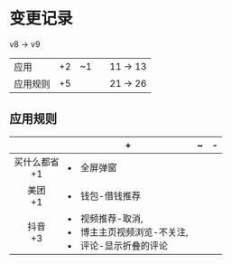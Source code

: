 # 变更记录

v8 -> v9

||||||
|-|:-:|:-:|:-:|:-:|
|应用|+2|~1||11 -> 13|
|应用规则|+5|||21 -> 26|

## 应用规则

||+|~|-|
|:-:|-|-|-|
|买什么都省<br>+1|<li>全屏弹窗|||
|美团<br>+1|<li>钱包-借钱推荐|||
|抖音<br>+3|<li>视频推荐-取消,<li>博主主页视频浏览-不关注,<li>评论-显示折叠的评论|||
